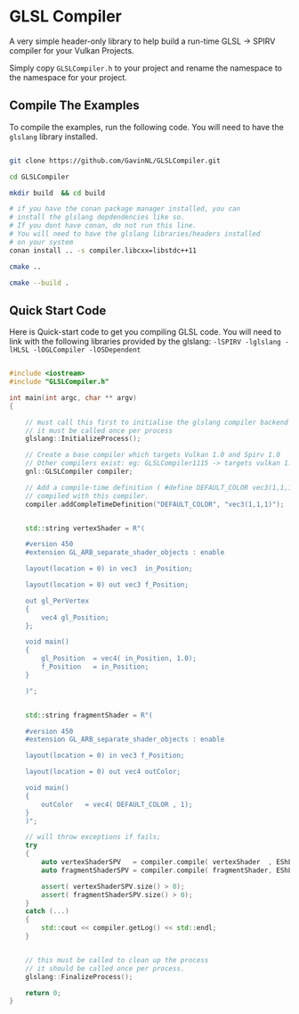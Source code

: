 # GLSL Compiler

A very simple header-only library to help build a
run-time GLSL -> SPIRV compiler for your Vulkan Projects.

Simply copy `GLSLCompiler.h` to your project and rename the namespace to
the namespace for your project.

## Compile The Examples

To compile the examples, run the following code. You will need to have the `glslang` library installed. 

```Bash

git clone https://github.com/GavinNL/GLSLCompiler.git

cd GLSLCompiler

mkdir build  && cd build

# if you have the conan package manager installed, you can 
# install the glslang depdendencies like so.
# If you dont have conan, do not run this line. 
# You will need to have the glslang libraries/headers installed
# on your system
conan install .. -s compiler.libcxx=libstdc++11

cmake ..

cmake --build .
```



## Quick Start Code

Here is Quick-start code to get you compiling GLSL code. You will need to
link with the following libraries provided by the glslang: `-lSPIRV -lglslang -lHLSL -lOGLCompiler -lOSDependent`

```C++

#include <iostream>
#include "GLSLCompiler.h"

int main(int argc, char ** argv)
{

    // must call this first to initialise the glslang compiler backend
    // it must be called once per process
    glslang::InitializeProcess();

    // Create a base compiler which targets Vulkan 1.0 and Spirv 1.0
    // Other compilers exist: eg: GLSLCompiler1115 -> targets vulkan 1.1 and spirv 1.5
    gnl::GLSLCompiler compiler;

    // Add a compile-time definition ( #define DEFAULT_COLOR vec3(1,1,1) ) to the top of any shader
    // compiled with this compiler.
    compiler.addCompleTimeDefinition("DEFAULT_COLOR", "vec3(1,1,1)");


    std::string vertexShader = R"(

    #version 450
    #extension GL_ARB_separate_shader_objects : enable

    layout(location = 0) in vec3  in_Position;

    layout(location = 0) out vec3 f_Position;

    out gl_PerVertex
    {
        vec4 gl_Position;
    };

    void main()
    {
        gl_Position  = vec4( in_Position, 1.0);
        f_Position   = in_Position;
    }

    )";


    std::string fragmentShader = R"(

    #version 450
    #extension GL_ARB_separate_shader_objects : enable

    layout(location = 0) in vec3 f_Position;

    layout(location = 0) out vec4 outColor;

    void main()
    {
        outColor   = vec4( DEFAULT_COLOR , 1);
    }
    )";

    // will throw exceptions if fails;
    try
    {
        auto vertexShaderSPV   = compiler.compile( vertexShader  , EShLangVertex);
        auto fragmentShaderSPV = compiler.compile( fragmentShader, EShLangFragment);

        assert( vertexShaderSPV.size() > 0);
        assert( fragmentShaderSPV.size() > 0);
    }
    catch (...)
    {
        std::cout << compiler.getLog() << std::endl;
    }


    // this must be called to clean up the process
    // it should be called once per process.
    glslang::FinalizeProcess();

    return 0;
}


```
